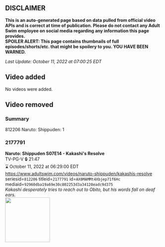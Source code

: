 ## DISCLAIMER
**This is an auto-generated page based on data pulled from official video APIs and is correct at time of publication. Please do not contact any Adult Swim employee on social media regarding any information this page provides.**  
**SPOILER ALERT: This page contains thumbnails of full episodes/shorts/etc. that might be spoilery to you. YOU HAVE BEEN WARNED.**  

_Last Update: October 11, 2022 at 07:00:25 EDT_
## Video added
No videos were added.  
## Video removed
### Summary
812206 Naruto: Shippuden: 1  
### 2177791
**Naruto: Shippuden S07E14 - Kakashi's Resolve**  
TV-PG-V 🔒 21:47  
⌛ October 11, 2022 at 06:29:00 EDT  
https://www.adultswim.com/videos/naruto-shippuden/kakashis-resolve  
seriesid=`812206` titleid=`2177791` id=`AX0MAMMt4Xbjep71f6Hc` mediaid=`92960dba19a69e30c802253d3a34120eadc9d375`  
_Kakashi desperately tries to reach out to Obito, but his words fall on deaf ears._  
<a href="https://media.cdn.adultswim.com/uploads/20211112/thumbnails/2_2111121014598-NarutoShippuden_362_KakashisResolve.png"><img src="https://media.cdn.adultswim.com/uploads/20211112/thumbnails/2_2111121014598-NarutoShippuden_362_KakashisResolve.png" height="144px" /></a>
